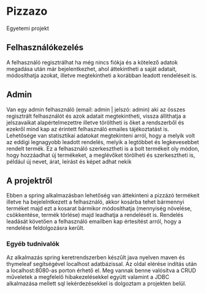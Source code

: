 # Pizzazo
Egyetemi projekt

## Felhasználókezelés
A felhasználó regisztrálhat ha még nincs fiókja és a kötelező adatok megadása után már bejelentkezhet, ahol áttekintheti a saját adatait, módosíthatja azokat, illetve megtekintheti a korábban leadott rendeléseit is.

## Admin
Van egy admin felhasználó (email: admin | jelszó: admin) aki az összes regisztrált felhasználót és azok adatait megtekintheti, vissza állíthatja a jelszavaikat alapértelmezettre illetve töröltheti is őket a rendszerből és ezekről mind kap az érintett felhasználó emailes tájékoztatást is. Lehetősége van statisztikai adatokat megtekinteni arról, hogy a melyik volt az eddigi legnagyobb leadott rendelés, melyik a legtöbbet és legkevesebbet rendelt termék.
Ez a felhasználó szerkesztheti is a bolt termékeit oly módon, hogy hozzáadhat új termékeket, a meglévőket törölheti és szerkesztheti is, például új nevet, árat, leírást és képet adhat nekik

## A projektről
Ebben a spring alkalmazásban lehetőség van áttekinteni a pizzázó termékeit illetve ha bejelelntkezett a felhasználó, akkor kosárba tehet bármennyi terméket majd ezt a kosarat bármikor módosíthatja (mennyiség növelése, csökkentése, termék törlése) majd leadhatja a rendelését is.
Rendelés leadását követően a felhasználó emailben kap értesítést arról, hogy a rendelése feldolgozásra kerűlt.

### Egyéb tudnivalók
Az alkalmazás spring keretrendszerben készűlt java nyelven maven és thymeleaf segítségével localhost adatbázissal.
Az oldal elérése indítás után a localhost:8080-as porton érhető el.
Meg vannak benne valósítva a CRUD műveletek a megfelelő hibakezelésekkel együtt valamint a JDBC alkalmazása mellett sql lekérdezésekkel is dolgoztam a projekten belül.


